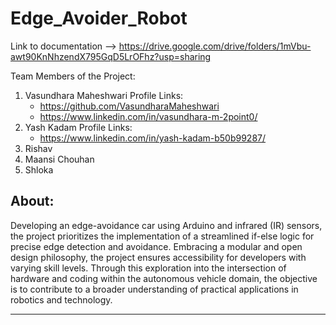 # Edge_Avoider_Robot

Link to documentation --> https://drive.google.com/drive/folders/1mVbu-awt90KnNhzendX795GqD5LrOFhz?usp=sharing

Team Members of the Project:
1. Vasundhara Maheshwari
   Profile Links:
   - https://github.com/VasundharaMaheshwari
   - https://www.linkedin.com/in/vasundhara-m-2point0/
2. Yash Kadam
   Profile Links:
   - https://www.linkedin.com/in/yash-kadam-b50b99287/
3. Rishav
4. Maansi Chouhan
5. Shloka

About:
-----------------------------------------------------------------------------------------------------------------
Developing an edge-avoidance car using Arduino and infrared (IR) sensors, the project prioritizes the implementation of a streamlined if-else logic for precise edge detection and avoidance. Embracing a modular and open design philosophy, the project ensures accessibility for developers with varying skill levels. Through this exploration into the intersection of hardware and coding within the autonomous vehicle domain, the objective is to contribute to a broader understanding of practical applications in robotics and technology.

------
